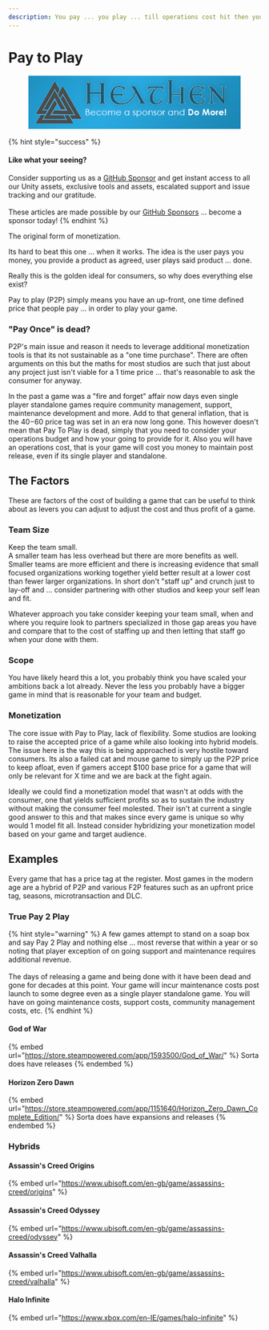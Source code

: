 ```yaml
---
description: You pay ... you play ... till operations cost hit then you pay some more
---
```


# Pay to Play

<figure><img src="../../../../.gitbook/assets/512x128 Sponsor Banner.png" alt="Become a sponsor and Do More"><figcaption></figcaption></figure>

{% hint style="success" %}
#### Like what your seeing?

Consider supporting us as a [GitHub Sponsor](../../../../where-to-buy/become-a-sponsor.md) and get instant access to all our Unity assets, exclusive tools and assets, escalated support and issue tracking and our gratitude.\
\
These articles are made possible by our [GitHub Sponsors](https://github.com/sponsors/heathen-engineering) ... become a sponsor today!
{% endhint %}

The original form of monetization.

Its hard to beat this one ... when it works. The idea is the user pays you money, you provide a product as agreed, user plays said product ... done.

Really this is the golden ideal for consumers, so why does everything else exist?

Pay to play (P2P) simply means you have an up-front, one time defined price that people pay … in order to play your game.&#x20;

### "Pay Once" is dead?

P2P's main issue and reason it needs to leverage additional monetization tools is that its not sustainable as a "one time purchase". There are often arguments on this but the maths for most studios are such that just about any project just isn't viable for a 1 time price ... that's reasonable to ask the consumer for anyway.&#x20;

In the past a game was a "fire and forget" affair now days even single player standalone games require community management, support, maintenance development and more. Add to that general inflation, that is the $40-$60 price tag was set in an era now long gone. This however doesn't mean that Pay To Play is dead, simply that you need to consider your operations budget and how your going to provide for it. Also you will have an operations cost, that is your game will cost you money to maintain post release, even if its single player and standalone.

## The Factors

These are factors of the cost of building a game that can be useful to think about as levers you can adjust to adjust the cost and thus profit of a game.

### Team Size

Keep the team small.\
A smaller team has less overhead but there are more benefits as well. Smaller teams are more efficient and there is increasing evidence that small focused organizations working together yield better result at a lower cost than fewer larger organizations. In short don't "staff up" and crunch just to lay-off and ... consider partnering with other studios and keep your self lean and fit.

Whatever approach you take consider keeping your team small, when and where you require look to partners specialized in those gap areas you have and compare that to the cost of staffing up and then letting that staff go when your done with them.

### Scope

You have likely heard this a lot, you probably think you have scaled your ambitions back a lot already. Never the less you probably have a bigger game in mind that is reasonable for your team and budget.&#x20;

### Monetization

The core issue with Pay to Play, lack of flexibility. Some studios are looking to raise the accepted price of a game while also looking into hybrid models. The issue here is the way this is being approached is very hostile toward consumers. Its also a failed cat and mouse game to simply up the P2P price to keep afloat, even if gamers accept $100 base price for a game that will only be relevant for X time and we are back at the fight again.

Ideally we could find a monetization model that wasn't at odds with the consumer, one that yields sufficient profits so as to sustain the industry without making the consumer feel molested. Their isn't at current a single good answer to this and that makes since every game is unique so why would 1 model fit all. Instead consider hybridizing your monetization model based on your game and target audience.

## Examples

Every game that has a price tag at the register. Most games in the modern age are a hybrid of P2P and various F2P features such as an upfront price tag, seasons, microtransaction and DLC.

### True Pay 2 Play

{% hint style="warning" %}
A few games attempt to stand on a soap box and say Pay 2 Play and nothing else ... most reverse that within a year or so noting that player exception of on going support and maintenance requires additional revenue.\
\
The days of releasing a game and being done with it have been dead and gone for decades at this point. Your game will incur maintenance costs post launch to some degree even as a single player standalone game. You will have on going maintenance costs, support costs, community management costs, etc.
{% endhint %}

#### God of War

{% embed url="https://store.steampowered.com/app/1593500/God_of_War/" %}
Sorta does have releases
{% endembed %}

#### Horizon Zero Dawn

{% embed url="https://store.steampowered.com/app/1151640/Horizon_Zero_Dawn_Complete_Edition/" %}
Sorta does have expansions and releases
{% endembed %}

### Hybrids

#### Assassin's Creed Origins

{% embed url="https://www.ubisoft.com/en-gb/game/assassins-creed/origins" %}

#### Assassin's Creed Odyssey

{% embed url="https://www.ubisoft.com/en-gb/game/assassins-creed/odyssey" %}

#### Assassin's Creed Valhalla

{% embed url="https://www.ubisoft.com/en-gb/game/assassins-creed/valhalla" %}

#### Halo Infinite

{% embed url="https://www.xbox.com/en-IE/games/halo-infinite" %}
